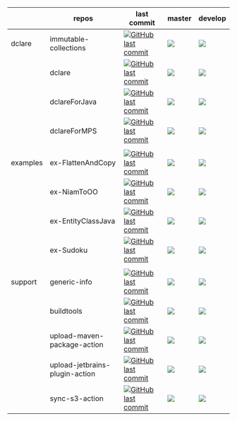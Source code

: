 |       | repos | last commit  |   master    | develop |
|-------|-------|--------------|-------------|---------|
| dclare | immutable-collections | [![GitHub last commit](https://img.shields.io/github/last-commit/ModelingValueGroup/immutable-collections?style=plastic)](https://github.com/ModelingValueGroup/immutable-collections) | [![](https://github.com/ModelingValueGroup/immutable-collections/workflows/build%20and%20test/badge.svg?branch=master)](https://github.com/ModelingValueGroup/immutable-collections/actions) | [![](https://github.com/ModelingValueGroup/immutable-collections/workflows/build%20and%20test/badge.svg?branch=develop)](https://github.com/ModelingValueGroup/immutable-collections/actions) |
|  | dclare | [![GitHub last commit](https://img.shields.io/github/last-commit/ModelingValueGroup/dclare?style=plastic)](https://github.com/ModelingValueGroup/dclare) | [![](https://github.com/ModelingValueGroup/dclare/workflows/build%20and%20test/badge.svg?branch=master)](https://github.com/ModelingValueGroup/dclare/actions) | [![](https://github.com/ModelingValueGroup/dclare/workflows/build%20and%20test/badge.svg?branch=develop)](https://github.com/ModelingValueGroup/dclare/actions) |
|  | dclareForJava | [![GitHub last commit](https://img.shields.io/github/last-commit/ModelingValueGroup/dclareForJava?style=plastic)](https://github.com/ModelingValueGroup/dclareForJava) | [![](https://github.com/ModelingValueGroup/dclareForJava/workflows/build%20and%20test/badge.svg?branch=master)](https://github.com/ModelingValueGroup/dclareForJava/actions) | [![](https://github.com/ModelingValueGroup/dclareForJava/workflows/build%20and%20test/badge.svg?branch=develop)](https://github.com/ModelingValueGroup/dclareForJava/actions) |
|  | dclareForMPS | [![GitHub last commit](https://img.shields.io/github/last-commit/ModelingValueGroup/dclareForMPS?style=plastic)](https://github.com/ModelingValueGroup/dclareForMPS) | [![](https://github.com/ModelingValueGroup/dclareForMPS/workflows/build%20and%20test/badge.svg?branch=master)](https://github.com/ModelingValueGroup/dclareForMPS/actions) | [![](https://github.com/ModelingValueGroup/dclareForMPS/workflows/build%20and%20test/badge.svg?branch=develop)](https://github.com/ModelingValueGroup/dclareForMPS/actions) |
|       |       |              |             |         |
| examples | ex-FlattenAndCopy | [![GitHub last commit](https://img.shields.io/github/last-commit/ModelingValueGroup/ex-FlattenAndCopy?style=plastic)](https://github.com/ModelingValueGroup/ex-FlattenAndCopy) | [![](https://github.com/ModelingValueGroup/ex-FlattenAndCopy/workflows/notYetImplemented/badge.svg?branch=master)](https://github.com/ModelingValueGroup/ex-FlattenAndCopy/actions) | [![](https://github.com/ModelingValueGroup/ex-FlattenAndCopy/workflows/notYetImplemented/badge.svg?branch=develop)](https://github.com/ModelingValueGroup/ex-FlattenAndCopy/actions) |
|  | ex-NiamToOO | [![GitHub last commit](https://img.shields.io/github/last-commit/ModelingValueGroup/ex-NiamToOO?style=plastic)](https://github.com/ModelingValueGroup/ex-NiamToOO) | [![](https://github.com/ModelingValueGroup/ex-NiamToOO/workflows/notYetImplemented/badge.svg?branch=master)](https://github.com/ModelingValueGroup/ex-NiamToOO/actions) | [![](https://github.com/ModelingValueGroup/ex-NiamToOO/workflows/notYetImplemented/badge.svg?branch=develop)](https://github.com/ModelingValueGroup/ex-NiamToOO/actions) |
|  | ex-EntityClassJava | [![GitHub last commit](https://img.shields.io/github/last-commit/ModelingValueGroup/ex-EntityClassJava?style=plastic)](https://github.com/ModelingValueGroup/ex-EntityClassJava) | [![](https://github.com/ModelingValueGroup/ex-EntityClassJava/workflows/notYetImplemented/badge.svg?branch=master)](https://github.com/ModelingValueGroup/ex-EntityClassJava/actions) | [![](https://github.com/ModelingValueGroup/ex-EntityClassJava/workflows/notYetImplemented/badge.svg?branch=develop)](https://github.com/ModelingValueGroup/ex-EntityClassJava/actions) |
|  | ex-Sudoku | [![GitHub last commit](https://img.shields.io/github/last-commit/ModelingValueGroup/ex-Sudoku?style=plastic)](https://github.com/ModelingValueGroup/ex-Sudoku) | [![](https://github.com/ModelingValueGroup/ex-Sudoku/workflows/notYetImplemented/badge.svg?branch=master)](https://github.com/ModelingValueGroup/ex-Sudoku/actions) | [![](https://github.com/ModelingValueGroup/ex-Sudoku/workflows/notYetImplemented/badge.svg?branch=develop)](https://github.com/ModelingValueGroup/ex-Sudoku/actions) |
|       |       |              |             |         |
| support | generic-info | [![GitHub last commit](https://img.shields.io/github/last-commit/ModelingValueGroup/generic-info?style=plastic)](https://github.com/ModelingValueGroup/generic-info) | [![](https://github.com/ModelingValueGroup/generic-info/workflows/check/badge.svg?branch=master)](https://github.com/ModelingValueGroup/generic-info/actions) | [![](https://github.com/ModelingValueGroup/generic-info/workflows/check/badge.svg?branch=develop)](https://github.com/ModelingValueGroup/generic-info/actions) |
|  | buildtools | [![GitHub last commit](https://img.shields.io/github/last-commit/ModelingValueGroup/buildtools?style=plastic)](https://github.com/ModelingValueGroup/buildtools) | [![](https://github.com/ModelingValueGroup/buildtools/workflows/build%20and%20test/badge.svg?branch=master)](https://github.com/ModelingValueGroup/buildtools/actions) | [![](https://github.com/ModelingValueGroup/buildtools/workflows/build%20and%20test/badge.svg?branch=develop)](https://github.com/ModelingValueGroup/buildtools/actions) |
|  | upload-maven-package-action | [![GitHub last commit](https://img.shields.io/github/last-commit/ModelingValueGroup/upload-maven-package-action?style=plastic)](https://github.com/ModelingValueGroup/upload-maven-package-action) | [![](https://github.com/ModelingValueGroup/upload-maven-package-action/workflows/test/badge.svg?branch=master)](https://github.com/ModelingValueGroup/upload-maven-package-action/actions) | [![](https://github.com/ModelingValueGroup/upload-maven-package-action/workflows/test/badge.svg?branch=develop)](https://github.com/ModelingValueGroup/upload-maven-package-action/actions) |
|  | upload-jetbrains-plugin-action | [![GitHub last commit](https://img.shields.io/github/last-commit/ModelingValueGroup/upload-jetbrains-plugin-action?style=plastic)](https://github.com/ModelingValueGroup/upload-jetbrains-plugin-action) | [![](https://github.com/ModelingValueGroup/upload-jetbrains-plugin-action/workflows/test/badge.svg?branch=master)](https://github.com/ModelingValueGroup/upload-jetbrains-plugin-action/actions) | [![](https://github.com/ModelingValueGroup/upload-jetbrains-plugin-action/workflows/test/badge.svg?branch=develop)](https://github.com/ModelingValueGroup/upload-jetbrains-plugin-action/actions) |
|  | sync-s3-action | [![GitHub last commit](https://img.shields.io/github/last-commit/ModelingValueGroup/sync-s3-action?style=plastic)](https://github.com/ModelingValueGroup/sync-s3-action) | [![](https://github.com/ModelingValueGroup/sync-s3-action/workflows/test/badge.svg?branch=master)](https://github.com/ModelingValueGroup/sync-s3-action/actions) | [![](https://github.com/ModelingValueGroup/sync-s3-action/workflows/test/badge.svg?branch=develop)](https://github.com/ModelingValueGroup/sync-s3-action/actions) |
